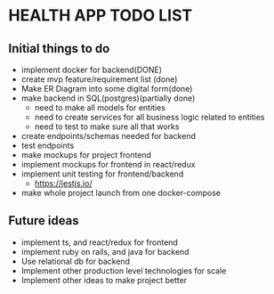 # HEALTH APP TODO LIST
## Initial things to do
* implement docker for backend(DONE)
* create mvp feature/requirement list (done)
* Make ER Diagram into some digital form(done)
* make backend in SQL(postgres)(partially done)
  * need to make all models for entities
  * need to create services for all business logic related to entities
  * need to test to make sure all that works
* create endpoints/schemas needed for backend
* test endpoints
* make mockups for project frontend
* implement mockups for frontend in react/redux
* implement unit testing for frontend/backend
  * https://jestjs.io/
* make whole project launch from one docker-compose

## Future ideas
* implement ts, and react/redux for frontend
* implement ruby on rails, and java for backend
* Use relational db for backend
* Implement other production level technologies for scale
* Implement other ideas to make project better

